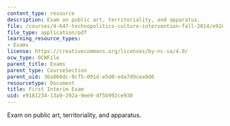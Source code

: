 ```yaml
---
content_type: resource
description: Exam on public art, territoriality, and apparatus.
file: /courses/4-647-technopolitics-culture-intervention-fall-2014/e918123413a9292a9ee9df5b992ce930_MIT4_647F14_Exam_1.pdf
file_type: application/pdf
learning_resource_types:
- Exams
license: https://creativecommons.org/licenses/by-nc-sa/4.0/
ocw_type: OCWFile
parent_title: Exams
parent_type: CourseSection
parent_uid: 36a868dc-9cf5-091d-e5d0-eda7d9cea9d6
resourcetype: Document
title: First Interim Exam
uid: e9181234-13a9-292a-9ee9-df5b992ce930
---
```

Exam on public art, territoriality, and apparatus.